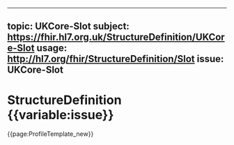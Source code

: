 
---
topic: UKCore-Slot
subject: https://fhir.hl7.org.uk/StructureDefinition/UKCore-Slot
usage: http://hl7.org/fhir/StructureDefinition/Slot
issue: UKCore-Slot
---
              
# StructureDefinition {{variable:issue}}

<nocheck>
{{page:ProfileTemplate_new}}
</nocheck>

